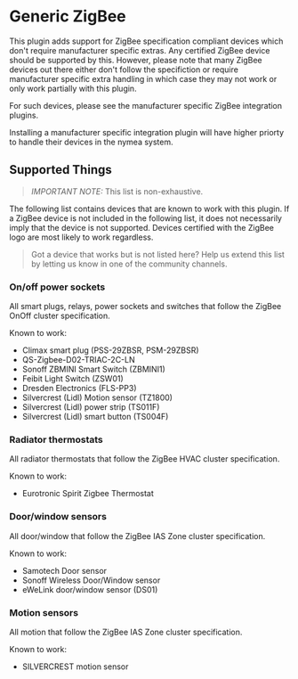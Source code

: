 # Generic ZigBee

This plugin adds support for ZigBee specification compliant devices which don't require manufacturer specific extras. Any certified ZigBee device should
be supported by this. However, please note that many ZigBee devices out there either don't follow the specifiction or require manufacturer specific
extra handling in which case they may not work or only work partially with this plugin.

For such devices, please see the manufacturer specific ZigBee integration plugins.

Installing a manufacturer specific integration plugin will have higher priorty to handle their devices in the nymea system.

## Supported Things

> *IMPORTANT NOTE:* This list is non-exhaustive.

The following list contains devices that are known to work with this plugin. If a ZigBee device is not included in the following 
list, it does not necessarily imply that the device is not supported. Devices certified with the ZigBee logo are most likely to work
regardless.

> Got a device that works but is not listed here? Help us extend this list by letting us know in one of the community channels.

### On/off power sockets

All smart plugs, relays, power sockets and switches that follow the ZigBee OnOff cluster specification.

Known to work:

* Climax smart plug (PSS-29ZBSR, PSM-29ZBSR)
* QS-Zigbee-D02-TRIAC-2C-LN
* Sonoff ZBMINI Smart Switch (ZBMINI1)
* Feibit Light Switch (ZSW01)
* Dresden Electronics (FLS-PP3)
* Silvercrest (Lidl) Motion sensor (TZ1800)
* Silvercrest (Lidl) power strip (TS011F)
* Silvercrest (Lidl) smart button (TS004F)

### Radiator thermostats

All radiator thermostats that follow the ZigBee HVAC cluster specification.

Known to work:

* Eurotronic Spirit Zigbee Thermostat

### Door/window sensors

All door/window that follow the ZigBee IAS Zone cluster specification.

Known to work:

* Samotech Door sensor
* Sonoff Wireless Door/Window sensor
* eWeLink door/window sensor (DS01)

### Motion sensors

All motion that follow the ZigBee IAS Zone cluster specification.

Known to work:

* SILVERCREST motion sensor


